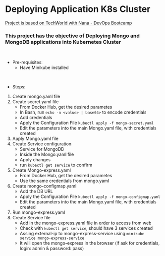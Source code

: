 # Deploying Application K8s Cluster

[Project is based on TechWorld with Nana - DevOps Bootcamp](https://www.techworld-with-nana.com/devops-bootcamp)

### This project has the objective of Deploying Mongo and MongoDB applications into Kubernetes Cluster
<br />

- Pre-requisites:
  - Have Minikube installed
<br />
 
- Steps:
1. Create mongo.yaml file
2. Create secret.yaml file
    - From Docker Hub, get the desired parametes
    - In Bash, run ```echo -n <value> | base64>``` to encode credentials
    - Add credentials
   - Apply the Configuration File ```kubectl apply -f mongo-secret.yaml```
    - Edit the parameters into the main Mongo.yaml file, with credentials created
3. Apply Mongo.yaml file
4. Create Service configuration
    - Service for MongoDB
    - Inside the Mongo.yaml file
    - Apply changes
    - run ```kubectl get service``` to confirm
5. Create Mongo-express.yaml
    - From Docker Hub, get the desired parametes
    - Use the same credentials from mongo.yaml
6. Create mongo-configmap.yaml
    - Add the DB URL
    - Apply the Configuration File ```kubectl apply -f mongo-configmap.yaml```
    - Edit the parameters into the main Mongo.yaml file, with credentials created
7. Run mongo-express.yaml
8. Create Service file
    - Add in the mongo-express.yaml file in order to access from web
    - Check with ```kubectl get service```, should have 3 services created
    - Assing external-ip to mongo-express-service using ```minikube service mongo-express-service```
    - It will open the mongo-express in the browser (if ask for credentials, login: admin & password: pass)


